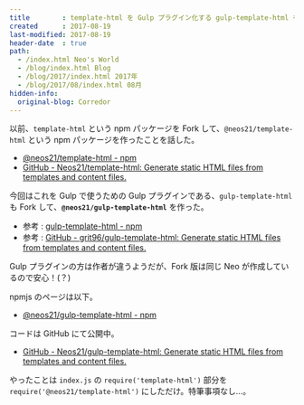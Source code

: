 ```yaml
---
title        : template-html を Gulp プラグイン化する gulp-template-html を Fork した
created      : 2017-08-19
last-modified: 2017-08-19
header-date  : true
path:
  - /index.html Neo's World
  - /blog/index.html Blog
  - /blog/2017/index.html 2017年
  - /blog/2017/08/index.html 08月
hidden-info:
  original-blog: Corredor
---
```


以前、`template-html` という npm パッケージを Fork して、`@neos21/template-html` という npm パッケージを作ったことを話した。

- [@neos21/template-html - npm](https://www.npmjs.com/package/@neos21/template-html)
- [GitHub - Neos21/template-html: Generate static HTML files from templates and content files.](https://github.com/Neos21/template-html)

今回はこれを Gulp で使うための Gulp プラグインである、`gulp-template-html` も Fork して、**`@neos21/gulp-template-html`** を作った。

- 参考 : [gulp-template-html - npm](https://www.npmjs.com/package/gulp-template-html)
- 参考 : [GitHub - grit96/gulp-template-html: Generate static HTML files from templates and content files.](https://github.com/grit96/gulp-template-html)

Gulp プラグインの方は作者が違うようだが、Fork 版は同じ Neo が作成しているので安心！(？)

npmjs のページは以下。

- [@neos21/gulp-template-html - npm](https://www.npmjs.com/package/@neos21/gulp-template-html)

コードは GitHub にて公開中。

- [GitHub - Neos21/gulp-template-html: Generate static HTML files from templates and content files.](https://github.com/Neos21/gulp-template-html)

やったことは `index.js` の `require('template-html')` 部分を `require('@neos21/template-html')` にしただけ。特筆事項なし…。
